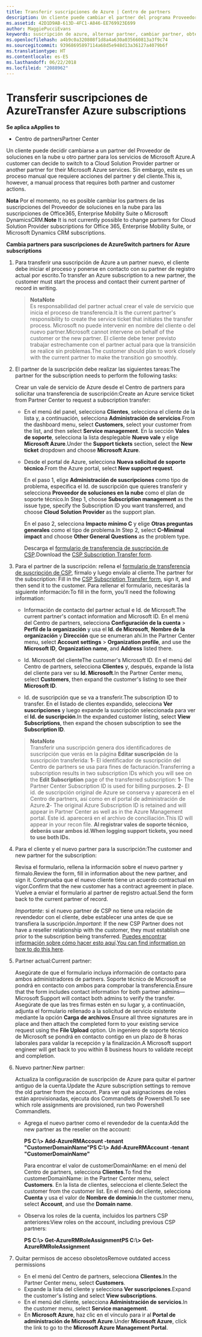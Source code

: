 ```yaml
---
title: Transferir suscripciones de Azure | Centro de partners
description: Un cliente puede cambiar el partner del programa Proveedor de soluciones en la nube que se usará para los servicios de Microsoft Azure. Sin embargo, este es un proceso manual que requiere acciones de partners y clientes.
ms.assetid: 42D1D9AB-613D-4FC1-A846-EE769923E699
author: MaggiePucciEvans
keywords: suscripción de azure, alternar partner, cambiar partner, obtener nuevo partner, otro partner
ms.openlocfilehash: a4b9c0a320808f1d8a4a630a035660813a3f9c74
ms.sourcegitcommit: 93968695897114a68d5e948d13a36127a4079b6f
ms.translationtype: HT
ms.contentlocale: es-ES
ms.lasthandoff: 06/22/2018
ms.locfileid: "2088962"
---
```

# <a name="transfer-azure-subscriptions"></a><span data-ttu-id="42a87-105">Transferir suscripciones de Azure</span><span class="sxs-lookup"><span data-stu-id="42a87-105">Transfer Azure subscriptions</span></span> 

**<span data-ttu-id="42a87-106">Se aplica a</span><span class="sxs-lookup"><span data-stu-id="42a87-106">Applies to</span></span>**

-  <span data-ttu-id="42a87-107">Centro de partners</span><span class="sxs-lookup"><span data-stu-id="42a87-107">Partner Center</span></span>

<span data-ttu-id="42a87-108">Un cliente puede decidir cambiarse a un partner del Proveedor de soluciones en la nube u otro partner para los servicios de Microsoft Azure.</span><span class="sxs-lookup"><span data-stu-id="42a87-108">A customer can decide to switch to a Cloud Solution Provider partner or another partner for their Microsoft Azure services.</span></span> <span data-ttu-id="42a87-109">Sin embargo, este es un proceso manual que requiere acciones del partner y del cliente.</span><span class="sxs-lookup"><span data-stu-id="42a87-109">This is, however, a manual process that requires both partner and customer actions.</span></span>

<span data-ttu-id="42a87-110">**Nota**  Por el momento, no es posible cambiar los partners de las suscripciones del Proveedor de soluciones en la nube para las suscripciones de Office365, Enterprise Mobility Suite o Microsoft DynamicsCRM.</span><span class="sxs-lookup"><span data-stu-id="42a87-110">**Note**  It is not currently possible to change partners for Cloud Solution Provider subscriptions for Office 365, Enterprise Mobility Suite, or Microsoft Dynamics CRM subscriptions.</span></span>



**<span data-ttu-id="42a87-111">Cambia partners para suscripciones de Azure</span><span class="sxs-lookup"><span data-stu-id="42a87-111">Switch partners for Azure subscriptions</span></span>**

1.  <span data-ttu-id="42a87-112">Para transferir una suscripción de Azure a un partner nuevo, el cliente debe iniciar el proceso y ponerse en contacto con su partner de registro actual por escrito.</span><span class="sxs-lookup"><span data-stu-id="42a87-112">To transfer an Azure subscription to a new partner, the customer must start the process and contact their current partner of record in writing.</span></span> 

    >**<span data-ttu-id="42a87-113">Nota</span><span class="sxs-lookup"><span data-stu-id="42a87-113">Note</span></span>**<br> <span data-ttu-id="42a87-114">Es responsabilidad del partner actual crear el vale de servicio que inicia el proceso de transferencia.</span><span class="sxs-lookup"><span data-stu-id="42a87-114">It is the current partner's responsibility to create the service ticket that initiates the transfer process.</span></span> <span data-ttu-id="42a87-115">Microsoft no puede intervenir en nombre del cliente o del nuevo partner.</span><span class="sxs-lookup"><span data-stu-id="42a87-115">Microsoft cannot intervene on behalf of the customer or the new partner.</span></span> <span data-ttu-id="42a87-116">El cliente debe tener previsto trabajar estrechamente con el partner actual para que la transición se realice sin problemas.</span><span class="sxs-lookup"><span data-stu-id="42a87-116">The customer should plan to work closely with the current partner to make the transition go smoothly.</span></span>

2.  <span data-ttu-id="42a87-117">El partner de la suscripción debe realizar las siguientes tareas:</span><span class="sxs-lookup"><span data-stu-id="42a87-117">The partner for the subscription needs to perform the following tasks:</span></span>

    <span data-ttu-id="42a87-118">Crear un vale de servicio de Azure desde el Centro de partners para solicitar una transferencia de suscripción:</span><span class="sxs-lookup"><span data-stu-id="42a87-118">Create an Azure service ticket from Partner Center to request a subscription transfer:</span></span>

    -   <span data-ttu-id="42a87-119">En el menú del panel, selecciona **Clientes**, selecciona el cliente de la lista y, a continuación, selecciona **Administración de servicios**.</span><span class="sxs-lookup"><span data-stu-id="42a87-119">From the dashboard menu, select **Customers**, select your customer from the list, and then select **Service management**.</span></span> <span data-ttu-id="42a87-120">En la sección **Vales de soporte**, selecciona la lista desplegable **Nuevo vale** y elige **Microsoft Azure**.</span><span class="sxs-lookup"><span data-stu-id="42a87-120">Under the **Support tickets** section, select the **New ticket** dropdown and choose **Microsoft Azure**.</span></span>

    -   <span data-ttu-id="42a87-121">Desde el portal de Azure, selecciona **Nueva solicitud de soporte técnico**.</span><span class="sxs-lookup"><span data-stu-id="42a87-121">From the Azure portal, select **New support request**.</span></span>

        <span data-ttu-id="42a87-122">En el paso 1, elige **Administración de suscripciones** como tipo de problema, especifica el Id. de suscripción que quieres transferir y selecciona **Proveedor de soluciones en la nube** como el plan de soporte técnico.</span><span class="sxs-lookup"><span data-stu-id="42a87-122">In Step 1, choose **Subscription management** as the issue type, specify the Subscription ID you want transferred, and choose **Cloud Solution Provider** as the support plan.</span></span>

        <span data-ttu-id="42a87-123">En el paso 2, selecciona **Impacto mínimo C** y elige **Otras preguntas generales** como el tipo de problema.</span><span class="sxs-lookup"><span data-stu-id="42a87-123">In Step 2, select **C–Minimal impact** and choose **Other General Questions** as the problem type.</span></span>

        <span data-ttu-id="42a87-124">Descarga el [formulario de transferencia de suscripción de CSP](https://assets.windowsphone.com/5222c408-e546-4e01-b72a-2ec7d4c43d57/CSP_Subscription_Transfer_Form_Azure_InvariantCulture_Default.zip).</span><span class="sxs-lookup"><span data-stu-id="42a87-124">Download the [CSP Subscription Transfer form](https://assets.windowsphone.com/5222c408-e546-4e01-b72a-2ec7d4c43d57/CSP_Subscription_Transfer_Form_Azure_InvariantCulture_Default.zip).</span></span>

3.  <span data-ttu-id="42a87-125">Para el partner de la suscripción: rellena el [formulario de transferencia de suscripción de CSP](https://assets.windowsphone.com/5222c408-e546-4e01-b72a-2ec7d4c43d57/CSP_Subscription_Transfer_Form_Azure_InvariantCulture_Default.zip), fírmalo y luego envíalo al cliente.</span><span class="sxs-lookup"><span data-stu-id="42a87-125">The partner for the subscription: Fill in the [CSP Subscription Transfer form](https://assets.windowsphone.com/5222c408-e546-4e01-b72a-2ec7d4c43d57/CSP_Subscription_Transfer_Form_Azure_InvariantCulture_Default.zip), sign it, and then send it to the customer.</span></span> <span data-ttu-id="42a87-126">Para rellenar el formulario, necesitarás la siguiente información:</span><span class="sxs-lookup"><span data-stu-id="42a87-126">To fill in the form, you'll need the following information:</span></span>

    -   <span data-ttu-id="42a87-127">Información de contacto del partner actual e Id. de Microsoft.</span><span class="sxs-lookup"><span data-stu-id="42a87-127">The current partner's contact information and Microsoft ID.</span></span> <span data-ttu-id="42a87-128">En el menú del Centro de partners, selecciona **Configuración de la cuenta** &gt; **Perfil de la organización** y usa el **Id. de Microsoft**, **Nombre de la organización** y **Dirección** que se enumeran ahí.</span><span class="sxs-lookup"><span data-stu-id="42a87-128">In the Partner Center menu, select **Account settings** &gt; **Organization profile**, and use the **Microsoft ID**, **Organization name**, and **Address** listed there.</span></span>

    -   <span data-ttu-id="42a87-129">Id. Microsoft del cliente</span><span class="sxs-lookup"><span data-stu-id="42a87-129">The customer's Microsoft ID.</span></span> <span data-ttu-id="42a87-130">En el menú del Centro de partners, selecciona **Clientes** y, después, expande la lista del cliente para ver su **Id. Microsoft**.</span><span class="sxs-lookup"><span data-stu-id="42a87-130">In the Partner Center menu, select **Customers**, then expand the customer's listing to see their **Microsoft ID**.</span></span>

    -   <span data-ttu-id="42a87-131">Id. de suscripción que se va a transferir.</span><span class="sxs-lookup"><span data-stu-id="42a87-131">The subscription ID to transfer.</span></span> <span data-ttu-id="42a87-132">En el listado de clientes expandido, selecciona **Ver suscripciones** y luego expande la suscripción seleccionada para ver el **Id. de suscripción**.</span><span class="sxs-lookup"><span data-stu-id="42a87-132">In the expanded customer listing, select **View Subscriptions**, then expand the chosen subscription to see the **Subscription ID**.</span></span>

    >**<span data-ttu-id="42a87-133">Nota</span><span class="sxs-lookup"><span data-stu-id="42a87-133">Note</span></span>**<br> <span data-ttu-id="42a87-134">Transferir una suscripción genera dos identificadores de suscripción que verás en la página **Editar suscripción** de la suscripción transferida: **1**- El identificador de suscripción del Centro de partners se usa para fines de facturación.</span><span class="sxs-lookup"><span data-stu-id="42a87-134">Transferring a subscription results in two subscription IDs which you will see on the **Edit Subscription** page of the transferred subscription: **1**- The Partner Center Subscription ID is used for billing purposes.</span></span> 
    <span data-ttu-id="42a87-135">**2**- El id. de suscripción original de Azure se conserva y aparecerá en el Centro de partners, así como en el portal de administración de Azure.</span><span class="sxs-lookup"><span data-stu-id="42a87-135">**2**-  The original Azure Subscription ID is retained and will appear in Partner Center as well as in the Azure Management portal.</span></span> <span data-ttu-id="42a87-136">Este id. aparecerá en el archivo de conciliación.</span><span class="sxs-lookup"><span data-stu-id="42a87-136">This ID will appear in your recon file.</span></span>  **<span data-ttu-id="42a87-137">Al registrar vales de soporte técnico, deberás usar ambos id.</span><span class="sxs-lookup"><span data-stu-id="42a87-137">When logging support tickets, you need to use both IDs.</span></span>**

4.  <span data-ttu-id="42a87-138">Para el cliente y el nuevo partner para la suscripción:</span><span class="sxs-lookup"><span data-stu-id="42a87-138">The customer and new partner for the subscription:</span></span>

    <span data-ttu-id="42a87-139">Revisa el formulario, rellena la información sobre el nuevo partner y fírmalo.</span><span class="sxs-lookup"><span data-stu-id="42a87-139">Review the form, fill in information about the new partner, and sign it.</span></span> <span data-ttu-id="42a87-140">Comprueba que el nuevo cliente tiene un acuerdo contractual en vigor.</span><span class="sxs-lookup"><span data-stu-id="42a87-140">Confirm that the new customer has a contract agreement in place.</span></span> <span data-ttu-id="42a87-141">Vuelve a enviar el formulario al partner de registro actual.</span><span class="sxs-lookup"><span data-stu-id="42a87-141">Send the form back to the current partner of record.</span></span>

    <span data-ttu-id="42a87-142">*Importante*: si el nuevo partner de CSP no tiene una relación de revendedor con el cliente, debe establecer una antes de que se transfiera la suscripción.</span><span class="sxs-lookup"><span data-stu-id="42a87-142">*Important*: If the new CSP Partner does not have a reseller relationship with the customer, they must establish one prior to the subscription being transferred.</span></span> <span data-ttu-id="42a87-143">[Puedes encontrar información sobre cómo hacer esto aquí](request-a-relationship-with-a-customer.md).</span><span class="sxs-lookup"><span data-stu-id="42a87-143">[You can find information on how to do this here](request-a-relationship-with-a-customer.md).</span></span>

5.  <span data-ttu-id="42a87-144">Partner actual:</span><span class="sxs-lookup"><span data-stu-id="42a87-144">Current partner:</span></span>

    <span data-ttu-id="42a87-145">Asegúrate de que el formulario incluya información de contacto para ambos administradores de partners. Soporte técnico de Microsoft se pondrá en contacto con ambos para comprobar la transferencia.</span><span class="sxs-lookup"><span data-stu-id="42a87-145">Ensure that the form includes contact information for both partner admins—Microsoft Support will contact both admins to verify the transfer.</span></span> <span data-ttu-id="42a87-146">Asegúrate de que las tres firmas estén en su lugar y, a continuación, adjunta el formulario rellenado a la solicitud de servicio existente mediante la opción **Carga de archivos**.</span><span class="sxs-lookup"><span data-stu-id="42a87-146">Ensure all three signatures are in place and then attach the completed form to your existing service request using the **File Upload** option.</span></span> <span data-ttu-id="42a87-147">Un ingeniero de soporte técnico de Microsoft se pondrá en contacto contigo en un plazo de 8 horas laborales para validar la recepción y la finalización.</span><span class="sxs-lookup"><span data-stu-id="42a87-147">A Microsoft support engineer will get back to you within 8 business hours to validate receipt and completion.</span></span>

6.  <span data-ttu-id="42a87-148">Nuevo partner:</span><span class="sxs-lookup"><span data-stu-id="42a87-148">New partner:</span></span>

    <span data-ttu-id="42a87-149">Actualiza la configuración de suscripción de Azure para quitar el partner antiguo de la cuenta.</span><span class="sxs-lookup"><span data-stu-id="42a87-149">Update the Azure subscription settings to remove the old partner from the account.</span></span> <span data-ttu-id="42a87-150">Para ver qué asignaciones de roles están aprovisionadas, ejecuta dos Commandlets de Powershell.</span><span class="sxs-lookup"><span data-stu-id="42a87-150">To see which role assignments are provisioned, run two Powershell Commandlets.</span></span>

    -   <span data-ttu-id="42a87-151">Agrega el nuevo partner como el revendedor de la cuenta:</span><span class="sxs-lookup"><span data-stu-id="42a87-151">Add the new partner as the reseller on the account:</span></span>

        **<span data-ttu-id="42a87-152">PS C:\\&gt; Add-AzureRMAccount -tenant "CustomerDomainName"</span><span class="sxs-lookup"><span data-stu-id="42a87-152">PS C:\\&gt; Add-AzureRMAccount -tenant "CustomerDomainName"</span></span>**

        <span data-ttu-id="42a87-153">Para encontrar el valor de customerDomainName: en el menú del Centro de partners, selecciona **Clientes**.</span><span class="sxs-lookup"><span data-stu-id="42a87-153">To find the customerDomainName: in the Partner Center menu, select **Customers**.</span></span> <span data-ttu-id="42a87-154">En la lista de clientes, selecciona el cliente.</span><span class="sxs-lookup"><span data-stu-id="42a87-154">Select the customer from the customer list.</span></span> <span data-ttu-id="42a87-155">En el menú del cliente, selecciona **Cuenta** y usa el valor de **Nombre de dominio**.</span><span class="sxs-lookup"><span data-stu-id="42a87-155">In the customer menu, select **Account**, and use the **Domain name**.</span></span>

    -   <span data-ttu-id="42a87-156">Observa los roles de la cuenta, incluidos los partners CSP anteriores:</span><span class="sxs-lookup"><span data-stu-id="42a87-156">View roles on the account, including previous CSP partners:</span></span>

        **<span data-ttu-id="42a87-157">PS C:\\&gt; Get-AzureRMRoleAssignment</span><span class="sxs-lookup"><span data-stu-id="42a87-157">PS C:\\&gt; Get-AzureRMRoleAssignment</span></span>**

7. <span data-ttu-id="42a87-158">Quitar permisos de acceso obsoletos</span><span class="sxs-lookup"><span data-stu-id="42a87-158">Remove outdated access permissions</span></span>

    -  <span data-ttu-id="42a87-159">En el menú del Centro de partners, selecciona **Clientes**.</span><span class="sxs-lookup"><span data-stu-id="42a87-159">In the Partner Center menu, select **Customers**.</span></span> 
    -  <span data-ttu-id="42a87-160">Expande la lista del cliente y selecciona **Ver suscripciones**.</span><span class="sxs-lookup"><span data-stu-id="42a87-160">Expand the customer's listing and select **View subscriptions**.</span></span> 
    -  <span data-ttu-id="42a87-161">En el menú del cliente, selecciona **Administración de servicios**.</span><span class="sxs-lookup"><span data-stu-id="42a87-161">In the customer menu, select **Service management**.</span></span> 
    -  <span data-ttu-id="42a87-162">En **Microsoft Azure**, haz clic en el vínculo para ir al **Portal de administración de Microsoft Azure**.</span><span class="sxs-lookup"><span data-stu-id="42a87-162">Under **Microsoft Azure**, click the link to go to the **Microsoft Azure Management Portal**.</span></span>

 

 




